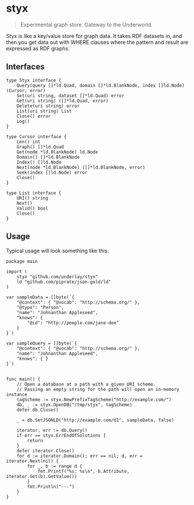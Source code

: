 # styx

> Experimental graph store. Gateway to the Underworld.

Styx is like a key/value store for graph data. It takes RDF datasets in, and then you get data out with WHERE clauses where the pattern and result are expressed as RDF graphs.

## Interfaces

```golang
type Styx interface {
	Query(query []*ld.Quad, domain []*ld.BlankNode, index []ld.Node) (Cursor, error)
	Set(uri string, dataset []*ld.Quad) error
	Get(uri string) ([]*ld.Quad, error)
	Delete(uri string) error
	List(uri string) List
	Close() error
	Log()
}

type Cursor interface {
	Len() int
	Graph() []*ld.Quad
	Get(node *ld.BlankNode) ld.Node
	Domain() []*ld.BlankNode
	Index() []ld.Node
	Next(node *ld.BlankNode) ([]*ld.BlankNode, error)
	Seek(index []ld.Node) error
	Close()
}

type List interface {
	URI() string
	Next()
	Valid() bool
	Close()
}
```

## Usage

Typical usage will look something like this:

```golang
package main

import (
	styx "github.com/underlay/styx"
	ld "github.com/piprate/json-gold/ld"
)

var sampleData = []byte(`{
	"@context": { "@vocab": "http://schema.org/" },
	"@type": "Person",
	"name": "Johnanthan Appleseed",
	"knows": {
		"@id": "http://people.com/jane-doe"
	}
}`)

var sampleQuery = []byte(`{
	"@context": { "@vocab": "http://schema.org/" },
	"name": "Johnanthan Appleseed",
	"knows": { }
}`)


func main() {
	// Open a database at a path with a given URI scheme.
	// Passing an empty string for the path will open an in-memory instance
	tagScheme := styx.NewPrefixTagScheme("http://example.com/")
	db, _ := styx.OpenDB("/tmp/styx", tagScheme)
	defer db.Close()

	_ = db.SetJSONLD("http://example.com/d1", sampleData, false)

	iterator, err := db.Query()
	if err == styx.ErrEndOfSolutions {
		return
	}
	defer iterator.Close()
	for d := iterator.Domain(); err == nil; d, err = iterator.Next(nil) {
		for _, b := range d {
			fmt.Printf("%s: %s\n", b.Attribute, iterator.Get(b).GetValue())
		}
		fmt.Println("---")
	}
}
```
